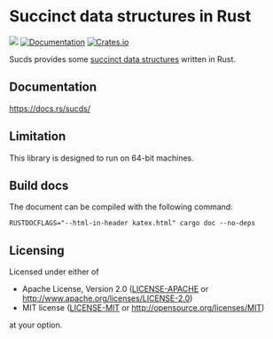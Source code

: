 # Succinct data structures in Rust

![](https://github.com/triblespace/sucds/actions/workflows/rust.yml/badge.svg)
[![Documentation](https://docs.rs/sucds/badge.svg)](https://docs.rs/sucds)
[![Crates.io](https://img.shields.io/crates/v/sucds.svg)](https://crates.io/crates/sucds)

Sucds provides some [succinct data structures](https://en.wikipedia.org/wiki/Succinct_data_structure) written in Rust.

## Documentation

https://docs.rs/sucds/

## Limitation

This library is designed to run on 64-bit machines.

## Build docs

The document can be compiled with the following command:

```console
RUSTDOCFLAGS="--html-in-header katex.html" cargo doc --no-deps
```

## Licensing

Licensed under either of

 * Apache License, Version 2.0
   ([LICENSE-APACHE](LICENSE-APACHE) or http://www.apache.org/licenses/LICENSE-2.0)
 * MIT license
   ([LICENSE-MIT](LICENSE-MIT) or http://opensource.org/licenses/MIT)

at your option.
